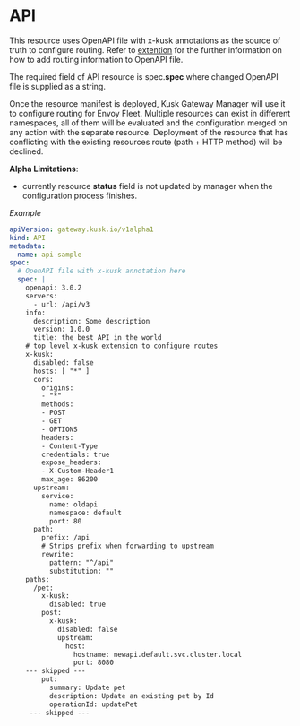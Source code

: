 # API

This resource uses OpenAPI file with x-kusk annotations as the source of truth to configure routing.
Refer to [extention](../extension.md) for the further information on how to add routing information to OpenAPI file.

The required field of API resource is spec.**spec** where changed OpenAPI file is supplied as a string.

Once the resource manifest is deployed, Kusk Gateway Manager will use it to configure routing for Envoy Fleet.
Multiple resources can exist in different namespaces, all of them will be evaluated and the configuration merged on any action with the separate resource.
Deployment of the resource that has conflicting with the existing resources route (path + HTTP method) will be declined.

**Alpha Limitations**:

* currently resource **status** field is not updated by manager when the configuration process finishes.

*Example*

```yaml
apiVersion: gateway.kusk.io/v1alpha1
kind: API
metadata:
  name: api-sample
spec:
  # OpenAPI file with x-kusk annotation here
  spec: |
    openapi: 3.0.2
    servers:
      - url: /api/v3
    info:
      description: Some description
      version: 1.0.0
      title: the best API in the world
    # top level x-kusk extension to configure routes
    x-kusk:
      disabled: false
      hosts: [ "*" ]
      cors:
        origins:
        - "*"
        methods:
        - POST
        - GET
        - OPTIONS
        headers:
        - Content-Type
        credentials: true
        expose_headers:
        - X-Custom-Header1
        max_age: 86200
      upstream:
        service:
          name: oldapi
          namespace: default
          port: 80
      path:
        prefix: /api
        # Strips prefix when forwarding to upstream
        rewrite:
          pattern: "^/api"
          substitution: ""
    paths:
      /pet:
        x-kusk:
          disabled: true
        post:
          x-kusk:
            disabled: false
            upstream:
              host:
                hostname: newapi.default.svc.cluster.local
                port: 8080
    --- skipped ---
        put:
          summary: Update pet
          description: Update an existing pet by Id
          operationId: updatePet
     --- skipped ---

```
